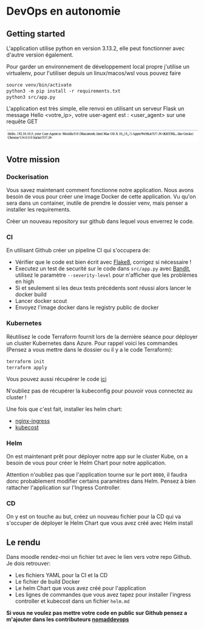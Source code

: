 # DevOps en autonomie

## Getting started
L'application utilise python en version 3.13.2, elle peut fonctionner avec d'autre version également.

Pour garder un environnement de développement local propre j'utilise un virtualenv, pour l'utiliser depuis un linux/macos/wsl vous pouvez faire

```shell
source venv/bin/activate
python3 -m pip install -r requirements.txt
python3 src/app.py
```

L'application est très simple, elle renvoi en utilisant un serveur Flask un message Hello <votre_ip>, votre user-agent est : <user_agent> sur une requête GET

![response](docs/HTTPGETRESPONSE.png)

## Votre mission

### Dockerisation
Vous savez maintenant comment fonctionne notre application. Nous avons besoin de vous pour créer une image Docker de cette application.
Vu qu'on sera dans un container, inutile de prendre le dossier venv, mais penser a installer les requirements.

Créer un nouveau repository sur github dans lequel vous enverrez le code.

### CI
En utilisant Github créer un pipeline CI qui s'occupera de:
- Vérifier que le code est bien écrit avec [Flake8](https://flake8.pycqa.org/en/latest/), corrigez si nécessaire !
- Executez un test de securité sur le code dans `src/app.py` avec [Bandit](https://bandit.readthedocs.io/en/latest/), utilisez le paramètre `--severity-level` pour n'afficher que les problèmes en high
- Si et seulement si les deux tests précédents sont réussi alors lancer le docker build
- Lancer docker scout
- Envoyez l'image docker dans le registry public de docker

### Kubernetes
Réutilisez le code Terraform fournit lors de la dernière séance pour déployer un cluster Kubernetes dans Azure.
Pour rappel voici les commandes (Pensez a vous mettre dans le dossier ou il y a le code Terraform):
```shell
terraform init 
terraform apply
```
Vous pouvez aussi récupérer le code [ici](https://github.com/ynov-resources/devops-infra)

N'oubliez pas de récupérer la kubeconfig pour pouvoir vous connectez au cluster !

Une fois que c'est fait, installer les helm chart:
- [nginx-ingress](https://artifacthub.io/packages/helm/bitnami/nginx-ingress-controller)
- [kubecost](https://artifacthub.io/packages/helm/mesosphere-stable/kubecost)

### Helm
On est maintenant prêt pour déployer notre app sur le cluster Kube, on a besoin de vous pour créer le Helm Chart pour notre application.

Attention n'oubliez pas que l'application tourne sur le port `8080`, il faudra donc probablement modifier certains paramètres dans Helm.
Pensez à bien rattacher l'application sur l'Ingress Controller.

### CD
On y est on touche au but, créez un nouveau fichier pour la CD qui va s'occuper de déployer le Helm Chart que vous avez créé avec Helm install

## Le rendu
Dans moodle rendez-moi un fichier txt avec le lien vers votre repo Github.
Je dois retrouver:
- Les fichiers YAML pour la CI et la CD
- Le fichier de build Docker
- Le helm Chart que vous avez créé pour l'application
- Les lignes de commandes que vous avez tapez pour installer l'ingress controller et kubecost dans un fichier `helm.md`

**Si vous ne voulez pas mettre votre code en public sur Github pensez a m'ajouter dans les contributeurs [nomaddevops](https://github.com/nomaddevops)**
